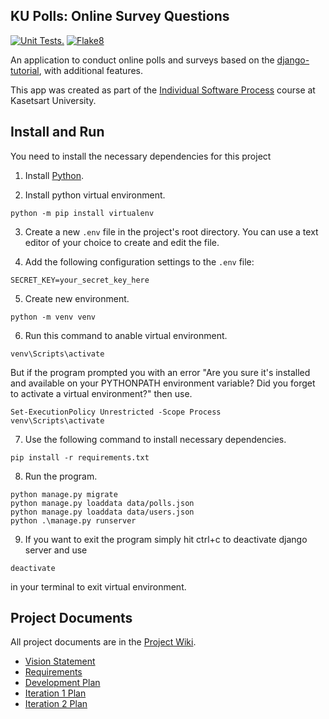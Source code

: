 ## KU Polls: Online Survey Questions 
[![Unit Tests.](https://github.com/GGWPXXXX/ku-polls/actions/workflows/python-package.yml/badge.svg)](https://github.com/GGWPXXXX/ku-polls/actions/workflows/python-package.yml)
[![Flake8](https://github.com/GGWPXXXX/ku-polls/actions/workflows/flake8.yml/badge.svg)](https://github.com/GGWPXXXX/ku-polls/actions/workflows/flake8.yml)

An application to conduct online polls and surveys based
on the [django-tutorial](https://docs.djangoproject.com/en/4.2/intro/tutorial01/), with
additional features.

This app was created as part of the [Individual Software Process](
https://cpske.github.io/ISP) course at Kasetsart University.

## Install and Run

You need to install the necessary dependencies for this project
1. Install [Python](https://www.python.org/downloads/).

2. Install python virtual environment.
```
python -m pip install virtualenv 
```

3. Create a new `.env` file in the project's root directory. You can use a text editor of your choice to create and edit the file.

4. Add the following configuration settings to the `.env` file:

```
SECRET_KEY=your_secret_key_here
```

5. Create new environment.
```
python -m venv venv
```
6. Run this command to anable virtual environment.
```
venv\Scripts\activate
```
But if the program prompted you with an error 
"Are you sure it's installed and available on your PYTHONPATH environment variable? Did you forget to activate a virtual environment?"
then use.
```
Set-ExecutionPolicy Unrestricted -Scope Process 
venv\Scripts\activate
```
7. Use the following command to install necessary dependencies.
```
pip install -r requirements.txt 
``` 
8. Run the program.
```
python manage.py migrate
python manage.py loaddata data/polls.json
python manage.py loaddata data/users.json
python .\manage.py runserver
```
  9. If you want to exit the program simply hit ctrl+c to deactivate django server and use 
```
deactivate
```
in your terminal to exit virtual environment.


## Project Documents

All project documents are in the [Project Wiki](../../wiki/Home).

- [Vision Statement](../../wiki/Vision%20Statement)
- [Requirements](../../wiki/Requirements)
- [Development Plan](../../wiki/Development%20Plan)
- [Iteration 1 Plan](../../wiki/Iteration-1-Plan)
- [Iteration 2 Plan](../../wiki/Iteration-2-Plan)

